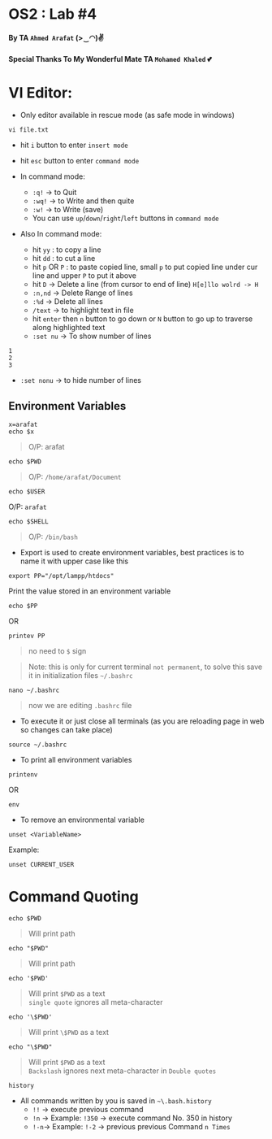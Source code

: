 # OS2 : Lab #4
#### By TA `Ahmed Arafat` (>‿◠)✌
#### Special Thanks To My Wonderful Mate TA `Mohamed Khaled` 💕

# VI Editor:

- Only editor available in rescue mode (as safe mode in windows)

```
vi file.txt
```

- hit `i` button to enter `insert mode`
- hit `esc` button to enter `command mode`

- In command mode:
    - `:q!` -> to Quit
    - `:wq!` -> to Write and then quite
    - `:w!` -> to Write (save)
    - You can use `up`/`down`/`right`/`left` buttons in `command mode`

- Also In command mode:
    - hit `yy` : to copy a line
    - hit `dd` : to cut a line
    - hit `p` OR `P` : to paste copied line, small `p` to put copied line under cur line and upper `P` to put it above
    - hit `D` -> Delete a line (from cursor to end of line)  `H[e]llo wolrd -> H`
    - `:n,nd` -> Delete Range of lines
    - `:%d` -> Delete all lines
    - `/text` -> to highlight text in file
    - hit `enter` then `n` button to go down or `N` button to go up to traverse along highlighted text
    - `:set nu` -> To show number of lines
```
1
2
3
```
- `:set nonu` -> to hide number of lines


## Environment Variables
```
x=arafat
echo $x
```
> O/P: arafat

```
echo $PWD
```
> O/P: `/home/arafat/Document`
```
echo $USER
```
O/P: `arafat`
```
echo $SHELL
```
> O/P: `/bin/bash`


- Export is used to create environment variables, best practices is to name it with upper case like this
```` 
export PP="/opt/lampp/htdocs"
````

Print the value stored in an environment variable
````
echo $PP
````
OR
````
printev PP
````
> no need to `$` sign

> Note: this is only for current terminal `not permanent`, 
to solve this save it in initialization files `~/.bashrc`


````
nano ~/.bashrc
````
> now we are editing `.bashrc` file

- To execute it or just close all terminals 
(as you are reloading page in web so changes can take place)
````
source ~/.bashrc
````
- To print all environment variables
````
printenv
````
OR
````
env
````

- To remove an environmental variable
```
unset <VariableName>
```
Example:
```
unset CURRENT_USER
```

# Command Quoting

```
echo $PWD
```
> Will print path
```
echo "$PWD"
```
> Will print path
```
echo '$PWD'
```
> Will print `$PWD` as a text <br>
> `single quote` ignores all meta-character
```
echo '\$PWD'
```
> Will print `\$PWD` as a text
```
echo "\$PWD"
```
> Will print `$PWD` as a text <br>
> `Backslash` ignores next meta-character in `Double quotes`

````
history
````

- All commands written by you is saved in `~\.bash.history`
  - `!!` -> execute previous command
  - `!n` -> Example: `!350` -> execute command No. 350 in history
  - `!-n`-> Example: `!-2` -> previous previous Command `n Times`
